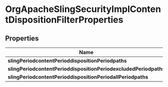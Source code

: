 
# OrgApacheSlingSecurityImplContentDispositionFilterProperties

## Properties
Name | Type | Description | Notes
------------ | ------------- | ------------- | -------------
**slingPeriodcontentPerioddispositionPeriodpaths** | [**ConfigNodePropertyArray**](ConfigNodePropertyArray.md) |  |  [optional]
**slingPeriodcontentPerioddispositionPeriodexcludedPeriodpaths** | [**ConfigNodePropertyArray**](ConfigNodePropertyArray.md) |  |  [optional]
**slingPeriodcontentPerioddispositionPeriodallPeriodpaths** | [**ConfigNodePropertyBoolean**](ConfigNodePropertyBoolean.md) |  |  [optional]



